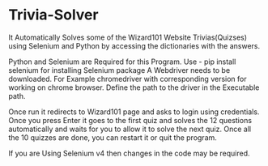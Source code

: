 # Trivia-Solver

It Automatically Solves some of the Wizard101 Website Trivias(Quizses) using Selenium and Python by accessing the dictionaries with the answers.

Python and Selenium are Required for this Program.
Use - pip install selenium for installing Selenium package A Webdriver needs to be downloaded.
For Example chromedriver with corresponding version for working on chrome browser.
Define the path to the driver in the Executable path.

Once run it redirects to Wizard101 page and asks to login using credentials.
Once you press Enter it goes to the first quiz and solves the 12 questions automatically and waits for you to allow it to solve the next quiz.
Once all the 10 quizzes are done, you can restart it or quit the program.

If you are Using Selenium v4 then changes in the code may be required.
